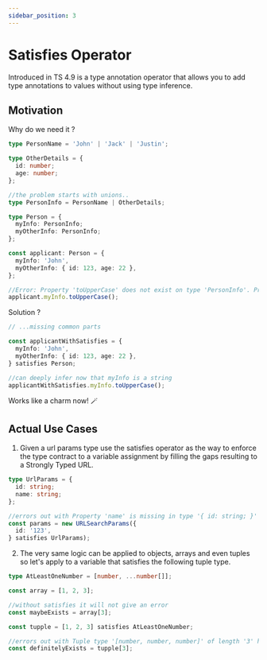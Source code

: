 ```yaml
---
sidebar_position: 3
---
```


# Satisfies Operator

Introduced in TS 4.9 is a type annotation operator that allows you to add type annotations to values without using type inference.

## Motivation

Why do we need it ?

```typescript
type PersonName = 'John' | 'Jack' | 'Justin';

type OtherDetails = {
  id: number;
  age: number;
};

//the problem starts with unions..
type PersonInfo = PersonName | OtherDetails;

type Person = {
  myInfo: PersonInfo;
  myOtherInfo: PersonInfo;
};

const applicant: Person = {
  myInfo: 'John',
  myOtherInfo: { id: 123, age: 22 },
};

//Error: Property 'toUpperCase' does not exist on type 'PersonInfo'. Property 'toUpperCase' does not exist on type 'OtherDetails'. Manual validation is needed 😢...
applicant.myInfo.toUpperCase();
```

Solution ?

```typescript
// ...missing common parts

const applicantWithSatisfies = {
  myInfo: 'John',
  myOtherInfo: { id: 123, age: 22 },
} satisfies Person;

//can deeply infer now that myInfo is a string
applicantWithSatisfies.myInfo.toUpperCase();
```

Works like a charm now! 🪄

## Actual Use Cases

1. Given a url params type use the satisfies operator as the way to enforce the type contract to a variable assignment by filling the gaps resulting to a Strongly Typed URL.

```typescript
type UrlParams = {
  id: string;
  name: string;
};

//errors out with Property 'name' is missing in type '{ id: string; }' but required in type 'UrlParams'
const params = new URLSearchParams({
  id: '123',
} satisfies UrlParams);
```

2. The very same logic can be applied to objects, arrays and even tuples so let's apply to a variable that satisfies the following tuple type.

```typescript
type AtLeastOneNumber = [number, ...number[]];

const array = [1, 2, 3];

//without satisfies it will not give an error
const maybeExists = array[3];

const tupple = [1, 2, 3] satisfies AtLeastOneNumber;

//errors out with Tuple type '[number, number, number]' of length '3' has no element at index '3'
const definitelyExists = tupple[3];
```
